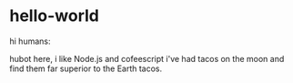 # hello-world

hi humans:

hubot here, i like Node.js and cofeescript
i've had tacos on the moon and find them far superior to the Earth tacos.
